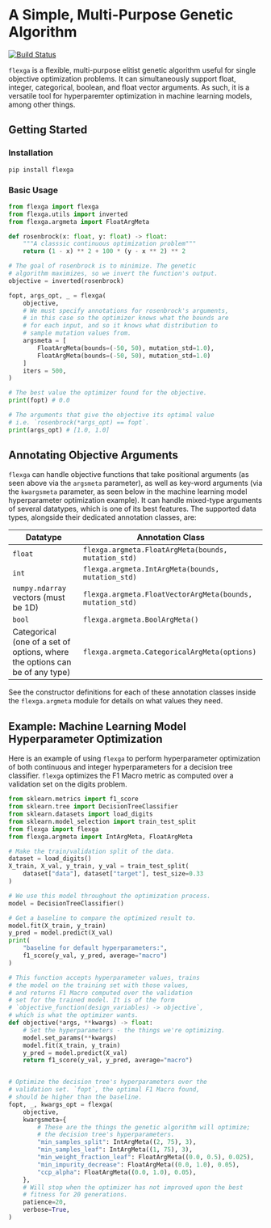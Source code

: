 # A Simple, Multi-Purpose Genetic Algorithm

[![Build Status](https://travis-ci.org/epeters3/flexga.svg?branch=master)](https://travis-ci.org/epeters3/flexga)

`flexga` is a flexible, multi-purpose elitist genetic algorithm useful for single objective optimization problems. It can simultaneously support float, integer, categorical, boolean, and float vector arguments. As such, it is a versatile tool for hyperparemter optimization in machine learning models, among other things.

## Getting Started

### Installation

```
pip install flexga
```

### Basic Usage

```python
from flexga import flexga
from flexga.utils import inverted
from flexga.argmeta import FloatArgMeta

def rosenbrock(x: float, y: float) -> float:
    """A classsic continuous optimization problem"""
    return (1 - x) ** 2 + 100 * (y - x ** 2) ** 2

# The goal of rosenbrock is to minimize. The genetic
# algorithm maximizes, so we invert the function's output.
objective = inverted(rosenbrock)

fopt, args_opt, _ = flexga(
    objective,
    # We must specify annotations for rosenbrock's arguments,
    # in this case so the optimizer knows what the bounds are
    # for each input, and so it knows what distribution to
    # sample mutation values from.
    argsmeta = [
        FloatArgMeta(bounds=(-50, 50), mutation_std=1.0),
        FloatArgMeta(bounds=(-50, 50), mutation_std=1.0)
    ]
    iters = 500,
)

# The best value the optimizer found for the objective.
print(fopt) # 0.0

# The arguments that give the objective its optimal value
# i.e. `rosenbrock(*args_opt) == fopt`.
print(args_opt) # [1.0, 1.0]
```

## Annotating Objective Arguments

`flexga` can handle objective functions that take positional arguments (as seen above via the `argsmeta` parameter), as well as key-word arguments (via the `kwargsmeta` parameter, as seen below in the machine learning model hyperparameter optimization example). It can handle mixed-type arguments of several datatypes, which is one of its best features. The supported data types, alongside their dedicated annotation classes, are:

| Datatype                                                                    | Annotation Class                                          |
| --------------------------------------------------------------------------- | --------------------------------------------------------- |
| `float`                                                                     | `flexga.argmeta.FloatArgMeta(bounds, mutation_std)`       |
| `int`                                                                       | `flexga.argmeta.IntArgMeta(bounds, mutation_std)`         |
| `numpy.ndarray` vectors (must be 1D)                                        | `flexga.argmeta.FloatVectorArgMeta(bounds, mutation_std)` |
| `bool`                                                                      | `flexga.argmeta.BoolArgMeta()`                            |
| Categorical (one of a set of options, where the options can be of any type) | `flexga.argmeta.CategoricalArgMeta(options)`              |

See the constructor definitions for each of these annotation classes inside the `flexga.argmeta` module for details on what values they need.

## Example: Machine Learning Model Hyperparameter Optimization

Here is an example of using `flexga` to perform hyperparameter optimization of both continuous and integer hyperparameters for a decision tree classifier. `flexga` optimizes the F1 Macro metric as computed over a validation set on the digits problem.

```python
from sklearn.metrics import f1_score
from sklearn.tree import DecisionTreeClassifier
from sklearn.datasets import load_digits
from sklearn.model_selection import train_test_split
from flexga import flexga
from flexga.argmeta import IntArgMeta, FloatArgMeta

# Make the train/validation split of the data.
dataset = load_digits()
X_train, X_val, y_train, y_val = train_test_split(
    dataset["data"], dataset["target"], test_size=0.33
)

# We use this model throughout the optimization process.
model = DecisionTreeClassifier()

# Get a baseline to compare the optimized result to.
model.fit(X_train, y_train)
y_pred = model.predict(X_val)
print(
    "baseline for default hyperparameters:",
    f1_score(y_val, y_pred, average="macro")
)

# This function accepts hyperparameter values, trains
# the model on the training set with those values,
# and returns F1 Macro computed over the validation
# set for the trained model. It is of the form
# `objective_function(design_variables) -> objective`,
# which is what the optimizer wants.
def objective(*args, **kwargs) -> float:
    # Set the hyperparameters - the things we're optimizing.
    model.set_params(**kwargs)
    model.fit(X_train, y_train)
    y_pred = model.predict(X_val)
    return f1_score(y_val, y_pred, average="macro")


# Optimize the decision tree's hyperparameters over the
# validation set. `fopt`, the optimal F1 Macro found,
# should be higher than the baseline.
fopt, _, kwargs_opt = flexga(
    objective,
    kwargsmeta={
        # These are the things the genetic algorithm will optimize;
        # the decision tree's hyperparameters.
        "min_samples_split": IntArgMeta((2, 75), 3),
        "min_samples_leaf": IntArgMeta((1, 75), 3),
        "min_weight_fraction_leaf": FloatArgMeta((0.0, 0.5), 0.025),
        "min_impurity_decrease": FloatArgMeta((0.0, 1.0), 0.05),
        "ccp_alpha": FloatArgMeta((0.0, 1.0), 0.05),
    },
    # Will stop when the optimizer has not improved upon the best
    # fitness for 20 generations.
    patience=20,
    verbose=True,
)
```
